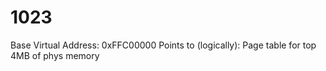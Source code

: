 # 1023

Base Virtual Address:  0xFFC00000
Points to (logically): Page table for top 4MB of phys memory